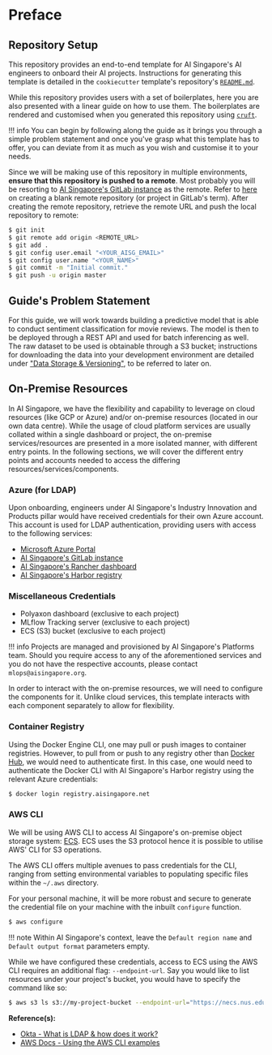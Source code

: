 # Preface

## Repository Setup

This repository provides an end-to-end template for AI
Singapore's AI engineers to onboard their AI projects.
Instructions for generating this template is detailed in the
`cookiecutter` template's repository's
[`README.md`](https://github.com/aisingapore/ml-project-cookiecutter-onprem-poly/blob/master/README.md).

While this repository provides users with a set of boilerplates,
here you are also presented with a linear guide on
how to use them. The boilerplates are rendered and customised
when you generated this
repository using [`cruft`](https://cruft.github.io/cruft/).

!!! info
    You can begin by following along the guide as it brings you through
    a simple problem statement and
    once you've grasp what this template has to offer,
    you can deviate from it as much as you wish
    and customise it to your needs.

Since we will be making use of this repository in multiple
environments, __ensure that this repository is pushed to a
remote__.
Most probably you will be resorting to
[AI Singapore's GitLab instance](https://gitlab.aisingapore.net/) as
the remote.
Refer to
[here](https://docs.gitlab.com/ee/user/project/working_with_projects.html#create-a-project)
on creating a blank remote repository (or project in GitLab's term).
After creating the remote repository, retrieve the remote URL and push
the local repository to remote:

```bash
$ git init
$ git remote add origin <REMOTE_URL>
$ git add .
$ git config user.email "<YOUR_AISG_EMAIL>"
$ git config user.name "<YOUR_NAME>"
$ git commit -m "Initial commit."
$ git push -u origin master
```

## Guide's Problem Statement

For this guide, we will work towards building a predictive model that is
able to conduct sentiment classification for movie reviews.
The model is then to be deployed through a REST API and used for batch
inferencing as well.
The raw dataset to be used is obtainable through a S3 bucket;
instructions for downloading the data into your development environment
are detailed under
["Data Storage & Versioning"](./06-data-storage-versioning.md),
to be referred to later on.

## On-Premise Resources

In AI Singapore, we have the flexibility and capability to leverage on
cloud resources (like GCP or Azure) and/or on-premise resources
(located in our own data centre). While the usage of cloud platform
services are usually collated within a single dashboard or project,
the on-premise services/resources are presented in a more isolated
manner, with different entry points. In the following sections, we will
cover the different entry points and accounts needed to access the
differing resources/services/components.

### Azure (for LDAP)

Upon onboarding, engineers under AI Singapore's Industry Innovation and
Products pillar would have received credentials for their own Azure
account. This account is used for LDAP authentication, providing users
with access to the following services:

- [Microsoft Azure Portal](http://portal.azure.com)
- [AI Singapore's GitLab instance](https://gitlab.aisingapore.net)
- [AI Singapore's Rancher dashboard](https://rancher.aisingapore.net)
- [AI Singapore's Harbor registry](https://registry.aisingapore.net)

### Miscellaneous Credentials

- Polyaxon dashboard (exclusive to each project)
- MLflow Tracking server (exclusive to each project)
- ECS (S3) bucket (exclusive to each project)

!!! info
    Projects are managed and
    provisioned by AI Singapore's Platforms team.
    Should you require access to any of the aforementioned services and
    you do not have the respective accounts, please
    contact `mlops@aisingapore.org`.

In order to interact with the on-premise resources, we will need to
configure the components for it. Unlike cloud services, this template
interacts with each component separately to allow for flexibility.

### Container Registry

Using the Docker Engine CLI, one may pull or push images to container
registries. However, to pull from or push to any registry other than
[Docker Hub](https://hub.docker.com), we would need to authenticate
first. In this case, one would need to authenticate the Docker CLI with
AI Singapore's Harbor registry using the relevant Azure credentials:

```bash
$ docker login registry.aisingapore.net
```

### AWS CLI

We will be using AWS CLI to access AI Singapore's on-premise
object storage system:
[ECS](https://www.dell.com/en-sg/dt/storage/ecs/index.htm#tab0=0&tab1=0).
ECS uses the S3 protocol hence it is possible to utilise AWS' CLI for
S3 operations.

The AWS CLI offers multiple avenues to pass credentials for the CLI,
ranging from setting environmental variables to populating specific
files within the `~/.aws`  directory.

For your personal machine, it will be more robust and secure to generate the
credential file on your machine with the inbuilt `configure` function.

```bash
$ aws configure
```

!!! note
	Within AI Singapore's context, leave the `Default region name` and
    `Default output format` parameters empty.

While we have configured these credentials, access to ECS
using the AWS CLI requires an additional flag: `--endpoint-url`. Say
you would like to list resources under your project's bucket, you would
have to specify the command like so:

```bash
$ aws s3 ls s3://my-project-bucket --endpoint-url="https://necs.nus.edu.sg"
```

__Reference(s):__

- [Okta - What is LDAP & how does it work?](https://www.okta.com/sg/identity-101/what-is-ldap)
- [AWS Docs - Using the AWS CLI examples](https://docs.aws.amazon.com/cli/latest/userguide/welcome-examples.html)
